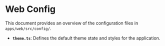 # Web Config

This document provides an overview of the configuration files in `apps/web/src/config/`.

-   **`theme.ts`**: Defines the default theme state and styles for the application.
